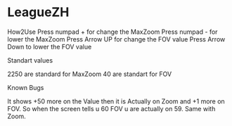 # LeagueZH
How2Use
Press numpad + for change the MaxZoom 
Press numpad - for lower the MaxZoom
Press Arrow UP for change the FOV value
Press Arrow Down to lower the FOV value

Standart values

2250 are standard for MaxZoom
40 are standart for FOV

Known Bugs

It shows +50 more on the Value then it is Actually on Zoom and +1 more on FOV. So when the screen tells u 60 FOV u are actually on 59.
Same with Zoom. 
